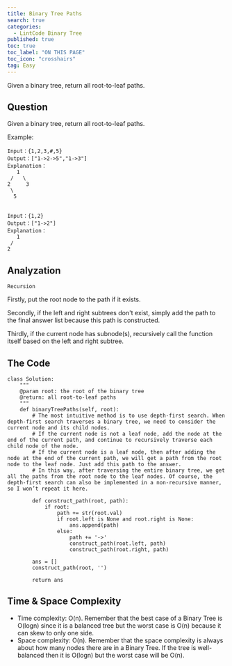 ```yaml
---
title: Binary Tree Paths
search: true
categories:
  - LintCode Binary Tree
published: true
toc: true
toc_label: "ON THIS PAGE"
toc_icon: "crosshairs"
tag: Easy
---
```


Given a binary tree, return all root-to-leaf paths.

## Question

Given a binary tree, return all root-to-leaf paths.

Example:
```
Input：{1,2,3,#,5}
Output：["1->2->5","1->3"]
Explanation：
   1
 /   \
2     3
 \
  5


Input：{1,2}
Output：["1->2"]
Explanation：
   1
 /   
2    
```

## Analyzation
`Recursion`

Firstly, put the root node to the path if it exists.

Secondly, if the left and right subtrees don't exist, simply add the path to the final answer list because this path is constructed.

Thirdly, if the current node has subnode(s), recursively call the function itself based on the left and right subtree. 

## The Code
```
class Solution:
    """
    @param root: the root of the binary tree
    @return: all root-to-leaf paths
    """
    def binaryTreePaths(self, root):
        # The most intuitive method is to use depth-first search. When depth-first search traverses a binary tree, we need to consider the current node and its child nodes.
        # If the current node is not a leaf node, add the node at the end of the current path, and continue to recursively traverse each child node of the node.
        # If the current node is a leaf node, then after adding the node at the end of the current path, we will get a path from the root node to the leaf node. Just add this path to the answer.
        # In this way, after traversing the entire binary tree, we get all the paths from the root node to the leaf nodes. Of course, the depth-first search can also be implemented in a non-recursive manner, so I won’t repeat it here.
        
        def construct_path(root, path):
            if root:
                path += str(root.val)
                if root.left is None and root.right is None:
                    ans.append(path)
                else:
                    path += '->'
                    construct_path(root.left, path)
                    construct_path(root.right, path)
                
        ans = []
        construct_path(root, '')
            
        return ans
```

## Time & Space Complexity
- Time complexity: O(n). Remember that the best case of a Binary Tree is O(logn) since it is a balanced tree but the worst case is O(n) because it can skew to only one side.
- Space complexity: O(n). Remember that the space complexity is always about how many nodes there are in a Binary Tree. If the tree is well-balanced then it is O(logn) but the worst case will be O(n).
